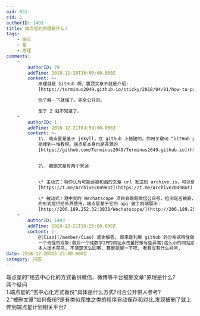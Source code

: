 ```yaml
---
aid: 852
cid: 1
authorID: 1493
title: 端点星的原理是什么?
tags:
    - 端点
    - 星
    - 原理
comments:
    -
        authorID: 79
        addTime: 2018-12-20T16:00:00.000Z
        content: >-
            原理就是 GitHub 啊，置顶文章不就是介绍:
            [https://terminus2049.github.io/sticky/2018/04/01/how-to-participate-in-terminus.html](https://terminus2049.github.io/sticky/2018/04/01/how-to-participate-in-terminus.html)  

            你了解一下就懂了。完全公开的。  

            至于 2 就不知道了。
    -
        authorID: 1
        addTime: 2018-12-21T04:59:00.000Z
        content: >-
            1\. 端点星是基于 jekyll，在 github 上搭建的。你用关键词 “GitHub page 博客”
            能搜到一堆教程。端点星本身也是开源的
            [https://github.com/Terminus2049/Terminus2049.github.io](https://github.com/Terminus2049/Terminus2049.github.io)


            2\. 被删文章有两个来源


            \* 主动式：将你认为可能会被和谐的文章 url 发送到 archive.is，可以使用telegram机器人
            [https://t.me/Archive2049Bot](https://t.me/Archive2049Bot)  

            \* 被动式：港中文的 Wechatscope 项目会跟踪微信公众号，检测是否被删，并将被删文章以 api
            的形式提供给外界使用，端点星基于它的 api 做了前端展示：
            [http://206.189.252.32:3838/Wechatscope/](http://206.189.252.32:3838/Wechatscope/)
    -
        authorID: 1493
        addTime: 2018-12-21T18:26:00.000Z
        content: |-
            @[Ciao](/member/Ciao) 感谢解答, 原来是利用 github 的分布式特性做到的.  
            一个奇怪的现象:最后一个纯数字IP的网址点击量好像有些异常(这么小的网站这条链接却上千点击)...  
            本人技术菜鸟, 不清楚怎么回事, 算是提醒一下吧, 看有没有什么异常.
date: 2018-12-20T15:23:00.000Z
category: 问答
---
```


端点星的"用去中心化的方式备份微信、微博等平台被删文章"原理是什么?  
两个疑问  
1.端点星的"去中心化方式备份"具体是什么方式?可否公开供人参考?  
2."被删文章"如何备份?是有类似爬虫之类的程序自动保存和对比,发现被删了就上传到端点星计划相关平台?
